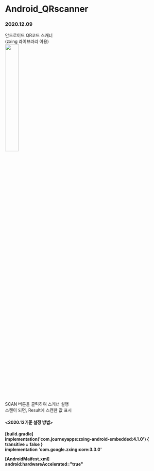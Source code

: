# Android_QRscanner
<h3>2020.12.09</h3>
안드로이드 QR코드 스캐너<br>
(zxing 라이브러리 이용)<br>

<img src="https://user-images.githubusercontent.com/56987664/101708543-c8b75a00-3ad0-11eb-8c1f-632a6e4dd25a.png" width="30%">
<br>
SCAN 버튼을 클릭하여 스캐너 실행<br>
스캔이 되면, Result에 스캔한 값 표시

<h4><2020.12기준 설정 방법><h4>

[build.gradle]<br>
implementation('com.journeyapps:zxing-android-embedded:4.1.0') { transitive = false } <br>
implementation 'com.google.zxing:core:3.3.0'

[AndroidMaifest.xml]<br>
<uses-permission android:name="android.permission.INTERNET"/>
<uses-permission android:name="android.permission.CAMERA"/>
<uses-sdk tools:overrideLibrary="com.google.zxing.client.android" />
android:hardwareAccelerated="true"
 <activity
    android:name="com.journeyapps.barcodescanner.CaptureActivity"
    android:screenOrientation="fullSensor"
    tools:replace="screenOrientation" >
</activity>
